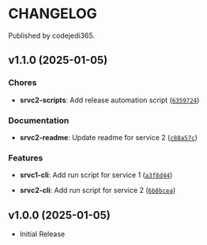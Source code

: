 # CHANGELOG

Published by codejedi365.

<!-- version list -->

## v1.1.0 (2025-01-05)

### Chores

- **srvc2-scripts**: Add release automation script ([`6359724`](https://github.com/codejedi365/psr-monorepo-poweralpha/commit/635972414dc98ace403bf39a279bd629a3518726))

### Documentation

- **srvc2-readme**: Update readme for service 2 ([`c88a57c`](https://github.com/codejedi365/psr-monorepo-poweralpha/commit/c88a57c1593725080a9dd05dfd68096cd0d49777))

### Features

- **srvc1-cli**: Add run script for service 1 ([`a3f8d44`](https://github.com/codejedi365/psr-monorepo-poweralpha/commit/a3f8d44c89450c52088e3f8603829c6326b938b5))

- **srvc2-cli**: Add run script for service 2 ([`6b8bcea`](https://github.com/codejedi365/psr-monorepo-poweralpha/commit/6b8bcea3bfb4f53cd243147d4bccd5d39b980584))


## v1.0.0 (2025-01-05)

- Initial Release
